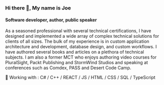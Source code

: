 ### Hi there 👋, My name is Joe

#### Software developer, author, public speaker

As a seasoned professional with several technical certifications, I have designed and implemented a wide array of complex technical solutions for clients of all sizes. The bulk of my experience is in custom application architecture and development, database design, and custom workflows. I have authored several books and articles on a plethora of technical subjects. I am also a former MCT who enjoys authoring video courses for PluralSight, Packt Publishing and StormWind Studios and speaking at conferences such as Comdex, PASS and Desert Code Camp.

👷 Working with : C# / C++ / REACT / JS / HTML / CSS / SQL / TypeScript
